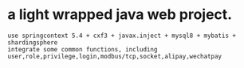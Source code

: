 # a light wrapped java web project.

    use springcontext 5.4 + cxf3 + javax.inject + mysql8 + mybatis + shardingsphere
    integrate some common functions, including
    user,role,privilege,login,modbus/tcp,socket,alipay,wechatpay
